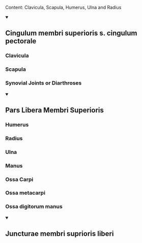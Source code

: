 Content: Clavicula, Scapula, Humerus, Ulna and Radius 

<details id= 1 open><summary><h2>Cingulum membri superioris s. cingulum pectorale</h2></summary>


### Clavicula 
### Scapula 
### Synovial Joints or Diarthroses 


</details>


<details id= 2 open><summary><h2>Pars Libera Membri Superioris</h2></summary>


### Humerus 
### Radius
### Ulna
### Manus 
### Ossa Carpi 
### Ossa metacarpi 
### Ossa digitorum manus 

</details>


<details id= 3 open><summary><h2>Juncturae membri suprioris liberi </h2></summary>

</details>
